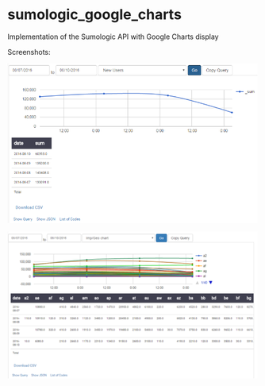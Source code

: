 # sumologic_google_charts
Implementation of the Sumologic API with Google Charts display


Screenshots:

![](/readme/screenshot1.png?raw=true)

![](/readme/screenshot2.png?raw=true)
